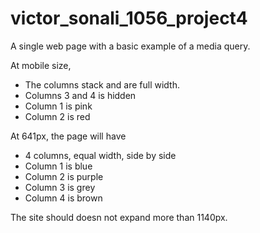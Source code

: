 # victor_sonali_1056_project4

A single web page with a basic example of a media query.

At mobile size,
- The columns stack and are full width.
- Columns 3 and 4 is hidden
- Column 1 is pink
- Column 2 is red

At 641px, the page will have

- 4 columns, equal width, side by side
- Column 1 is blue
- Column 2 is purple
- Column 3 is grey
- Column 4 is brown

The site should doesn not expand more than 1140px.
